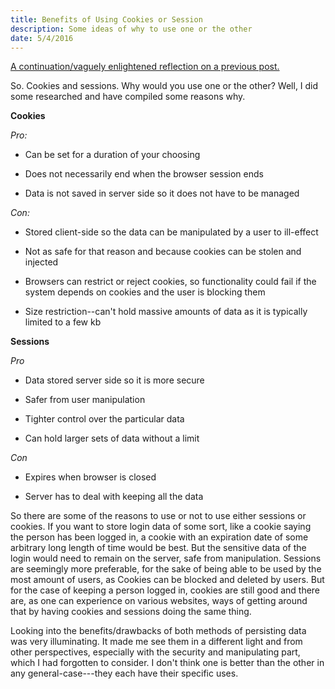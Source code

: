 ```yaml
---
title: Benefits of Using Cookies or Session
description: Some ideas of why to use one or the other
date: 5/4/2016
---
```


[A continuation/vaguely enlightened reflection on a previous post.](http://ssunday.github.io/2016/cookies-and-sessions/)

So. Cookies and sessions. Why would you use one or the other? Well, I did some researched and have compiled some reasons why.

**Cookies**

*Pro:*

* Can be set for a duration of your choosing

* Does not necessarily end when the browser session ends

* Data is not saved in server side so it does not have to be managed

*Con:*

* Stored client-side so the data can be manipulated by a user to ill-effect

* Not as safe for that reason and because cookies can be stolen and injected

* Browsers can restrict or reject cookies, so functionality could fail if the system depends on cookies and the user is blocking them

* Size restriction--can't hold massive amounts of data as it is typically limited to a few kb


**Sessions**

*Pro*

* Data stored server side so it is more secure

* Safer from user manipulation

* Tighter control over the particular data

* Can hold larger sets of data without a limit

*Con*

* Expires when browser is closed

* Server has to deal with keeping all the data


So there are some of the reasons to use or not to use either sessions or cookies. If you want to store login data of some sort, like a cookie saying the person has been logged in, a cookie with an expiration date of some arbitrary long length of time would be best. But the sensitive data of the login would need to remain on the server, safe from manipulation. Sessions are seemingly more preferable, for the sake of being able to be used by the most amount of users, as Cookies can be blocked and deleted by users. But for the case of keeping a person logged in, cookies are still good and there are, as one can experience on various websites, ways of getting around that by having cookies and sessions doing the same thing.

Looking into the benefits/drawbacks of both methods of persisting data was very illuminating. It made me see them in a different light and from other perspectives, especially with the security and manipulating part, which I had forgotten to consider. I don't think one is better than the other in any general-case---they each have their specific uses.
